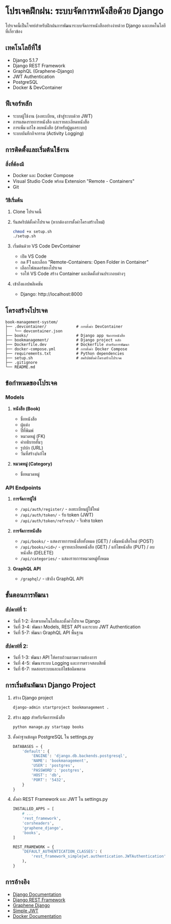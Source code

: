 # โปรเจคฝึกฝน: ระบบจัดการหนังสือด้วย Django

โปรเจคนี้เป็นโจทย์สำหรับฝึกฝนการพัฒนาระบบจัดการหนังสืออย่างง่ายด้วย Django และเทคโนโลยีที่เกี่ยวข้อง

## เทคโนโลยีที่ใช้

- Django 5.1.7
- Django REST Framework
- GraphQL (Graphene-Django)
- JWT Authentication
- PostgreSQL
- Docker & DevContainer

## ฟีเจอร์หลัก

- ระบบผู้ใช้งาน (ลงทะเบียน, เข้าสู่ระบบด้วย JWT)
- การแสดงรายการหนังสือ และรายละเอียดหนังสือ
- การเพิ่ม แก้ไข ลบหนังสือ (สำหรับผู้ดูแลระบบ)
- ระบบบันทึกกิจกรรม (Activity Logging)

## การติดตั้งและเริ่มต้นใช้งาน

### สิ่งที่ต้องมี
- Docker และ Docker Compose
- Visual Studio Code พร้อม Extension "Remote - Containers"
- Git

### วิธีเริ่มต้น

1. Clone โปรเจคนี้
2. รันสคริปต์ตั้งค่าโปรเจค (หากต้องการตั้งค่าโครงสร้างใหม่)
   ```bash
   chmod +x setup.sh
   ./setup.sh
   ```

3. เริ่มต้นด้วย VS Code DevContainer
   - เปิด VS Code
   - กด F1 และเลือก "Remote-Containers: Open Folder in Container"
   - เลือกโฟลเดอร์ของโปรเจค
   - รอให้ VS Code สร้าง Container และติดตั้งส่วนประกอบต่างๆ

4. เข้าถึงแอปพลิเคชัน
   - Django: http://localhost:8000

## โครงสร้างโปรเจค

```
book-management-system/
├── .devcontainer/             # การตั้งค่า DevContainer
│   └── devcontainer.json
├── books/                     # Django app จัดการหนังสือ
├── bookmanagement/            # Django project หลัก
├── Dockerfile.dev             # Dockerfile สำหรับการพัฒนา
├── docker-compose.yml         # การตั้งค่า Docker Compose
├── requirements.txt           # Python dependencies
├── setup.sh                   # สคริปต์ตั้งค่าโครงสร้างโปรเจค
├── .gitignore
└── README.md
```

## ข้อกำหนดของโปรเจค

### Models

1. **หนังสือ (Book)**
   - ชื่อหนังสือ
   - ผู้แต่ง
   - ปีที่พิมพ์
   - หมวดหมู่ (FK)
   - คำอธิบายสั้นๆ
   - รูปปก (URL)
   - วันที่สร้าง/แก้ไข

2. **หมวดหมู่ (Category)**
   - ชื่อหมวดหมู่

### API Endpoints

1. **การจัดการผู้ใช้**
   - `/api/auth/register/` - ลงทะเบียนผู้ใช้ใหม่
   - `/api/auth/token/` - รับ token (JWT)
   - `/api/auth/token/refresh/` - รีเฟรช token

2. **การจัดการหนังสือ**
   - `/api/books/` - แสดงรายการหนังสือทั้งหมด (GET) / เพิ่มหนังสือใหม่ (POST)
   - `/api/books/<id>/` - ดูรายละเอียดหนังสือ (GET) / แก้ไขหนังสือ (PUT) / ลบหนังสือ (DELETE)
   - `/api/categories/` - แสดงรายการหมวดหมู่ทั้งหมด

3. **GraphQL API**
   - `/graphql/` - เข้าถึง GraphQL API

## ขั้นตอนการพัฒนา

### สัปดาห์ที่ 1:
- วันที่ 1-2: ศึกษาเทคโนโลยีและตั้งค่าโปรเจค Django
- วันที่ 3-4: พัฒนา Models, REST API และระบบ JWT Authentication
- วันที่ 5-7: พัฒนา GraphQL API พื้นฐาน

### สัปดาห์ที่ 2:
- วันที่ 1-3: พัฒนา API ให้ครบถ้วนตามความต้องการ
- วันที่ 4-5: พัฒนาระบบ Logging และการตรวจสอบสิทธิ์
- วันที่ 6-7: ทดสอบระบบและแก้ไขข้อผิดพลาด

## การเริ่มต้นพัฒนา Django Project

1. สร้าง Django project
   ```bash
   django-admin startproject bookmanagement .
   ```

2. สร้าง app สำหรับจัดการหนังสือ
   ```bash
   python manage.py startapp books
   ```

3. ตั้งค่าฐานข้อมูล PostgreSQL ใน settings.py
   ```python
   DATABASES = {
       'default': {
           'ENGINE': 'django.db.backends.postgresql',
           'NAME': 'bookmanagement',
           'USER': 'postgres',
           'PASSWORD': 'postgres',
           'HOST': 'db',
           'PORT': '5432',
       }
   }
   ```

4. ตั้งค่า REST Framework และ JWT ใน settings.py
   ```python
   INSTALLED_APPS = [
       # ...
       'rest_framework',
       'corsheaders',
       'graphene_django',
       'books',
   ]

   REST_FRAMEWORK = {
       'DEFAULT_AUTHENTICATION_CLASSES': (
           'rest_framework_simplejwt.authentication.JWTAuthentication',
       ),
   }
   ```

## การอ้างอิง

- [Django Documentation](https://docs.djangoproject.com/)
- [Django REST Framework](https://www.django-rest-framework.org/)
- [Graphene Django](https://docs.graphene-python.org/projects/django/en/latest/)
- [Simple JWT](https://django-rest-framework-simplejwt.readthedocs.io/)
- [Docker Documentation](https://docs.docker.com/)
